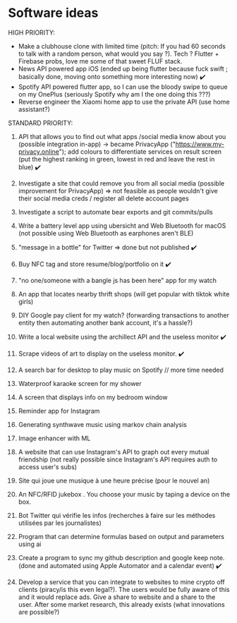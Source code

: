 # Software ideas
HIGH PRIORITY:

* Make a clubhouse clone with limited time (pitch: If you had 60 seconds to talk with a random person, what would you say ?). Tech ? Flutter + Firebase probs, love me some of that sweet FLUF stack.
* News API powered app iOS (ended up being flutter because fuck swift ; basically done, moving onto something more interesting now)  ✔️
* Spotify API powered flutter app, so I can use the bloody swipe to queue on my OnePlus (seriously Spotify why am I the one doing this ???)
* Reverse engineer the Xiaomi home app to use the private API (use home assistant?) 

STANDARD PRIORITY:

1. API that allows you to find out what apps
/social media know about you (possible integration in-app) → became PrivacyApp ("https://www.my-privacy.online"); add colours to differentiate services on result screen (put the highest ranking in green, lowest in red and leave the rest in blue) ✔️

2. Investigate a site that could remove you from all social media (possible improvement for PrivacyApp) => not feasible as people wouldn't give their social media creds / register all delete account pages

3. Investigate a script to automate bear exports and git commits/pulls

4. Write a battery level app using ubersicht and Web Bluetooth for macOS (not possible using Web Bluetooth as earphones aren't BLE) 

5. "message in a bottle" for Twitter => done but not published ✔️

6. Buy NFC tag and store resume/blog/portfolio on it ✔️

7. "no one/someone with a bangle js has been here" app for my watch

8. An app that locates nearby thrift shops (will get popular with tiktok white girls)

9. DIY Google pay client for my watch? (forwarding transactions to another entity then automating another bank account, it's a hassle?)

10. Write a local website using the archillect API and the useless monitor ✔️

11. Scrape videos of art to display on the useless monitor. ✔️

12. A search bar for desktop to play music on Spotify // more time needed

13. Waterproof karaoke screen for my shower

14. A screen that displays info on my bedroom window

15. Reminder app for Instagram 

16. Generating synthwave music using markov chain analysis

17. Image enhancer with ML

18. A website that can use Instagram's API to graph out every mutual friendship (not really possible since Instagram's API requires auth to access user's subs)

19. Site qui joue une musique à une heure précise (pour le nouvel an)

20. An NFC/RFID jukebox . You choose your music by taping a device on the box.

21. Bot Twitter qui vérifie les infos (recherches à faire sur les méthodes utilisées par les journalistes)

22. Program that can determine formulas based on output and parameters using ai

23. Create a program to sync my github description and google keep note. (done and automated using Apple Automator and a calendar event) ✔️

24. Develop a service that you can integrate to websites to mine crypto off clients (piracy/is this even legal?). The users would be fully aware of this and it would replace ads. Give a share to website and a share to the user. After some market research, this already exists (what innovations are possible?)
